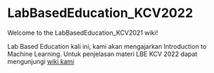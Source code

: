 # LabBasedEducation_KCV2022
 
Welcome to the LabBasedEducation_KCV2021 wiki!

Lab Based Education kali ini, kami akan mengajarkan Introduction to Machine Learning. Untuk penjelasan materi LBE KCV 2022 dapat mengunjungi [wiki kami](https://github.com/kcv-if/LabBasedEducation_KCV2022/wiki/) 
